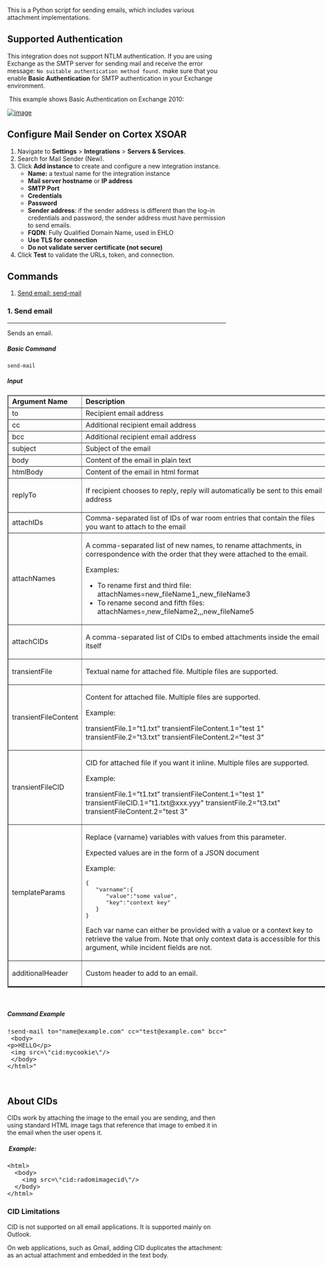 <!-- HTML_DOC -->
<p>This is a Python script for sending emails, which includes various attachment implementations.</p>
<h2>Supported Authentication</h2>
<p>This integration does not support NTLM authentication. If you are using Exchange as the SMTP server for sending mail and receive the error message: <code>No suitable authentication method found.</code> make sure that you enable <strong>Basic Authentication</strong> for SMTP authentication in your Exchange environment.</p>
<p><span> This example shows </span>Basic Authentication on Exchange 2010:</p>
<p><a href="https://user-images.githubusercontent.com/1395797/58482464-14ace300-8167-11e9-86c5-fa389b49a99c.png" target="_blank" rel="noopener noreferrer"><img src="../../doc_files/58482464-14ace300-8167-11e9-86c5-fa389b49a99c.png" alt="image"></a></p>
<h2>Configure Mail Sender on Cortex XSOAR</h2>
<ol>
<li>Navigate to <strong>Settings</strong> &gt; <strong>Integrations</strong> &gt; <strong>Servers &amp; Services</strong>.</li>
<li>Search for Mail Sender (New).</li>
<li>Click <strong>Add instance</strong><span class="wysiwyg-color-black"> to create and configure a new integration instance.</span>
<ul>
<li>
<strong>Name:</strong> a textual name for the integration instance</li>
<li>
<strong>Mail server hostname</strong> or <strong>IP address</strong>
</li>
<li><strong>SMTP Port</strong></li>
<li><strong>Credentials</strong></li>
<li><strong>Password</strong></li>
<li>
<strong>Sender address</strong>: if the sender address is different than the log-in credentials and password, the sender address must have permission to send emails.</li>
<li>
<strong>FQDN</strong>: Fully Qualified Domain Name, used in EHLO</li>
<li><strong>Use TLS for connection</strong></li>
<li><strong>Do not validate server certificate (not secure)</strong></li>
</ul>
</li>
<li>Click <strong>Test</strong> to validate the URLs, token, and connection.</li>
</ol>
<h2>Commands</h2>
<ol>
<li><a href="#h_61535722051529934992493">Send email: send-mail</a></li>
</ol>
<h3 id="h_61535722051529934992493">1. Send email</h3>
<hr>
<p>Sends an email.</p>
<h5>Basic Command</h5>
<p><code>send-mail</code></p>
<h5>Input</h5>
<table style="width: 750px;" border="2" cellpadding="6">
<thead>
<tr>
<td><strong>Argument Name</strong></td>
<td><strong>Description</strong></td>
</tr>
</thead>
<tbody>
<tr>
<td>to</td>
<td>Recipient email address</td>
</tr>
<tr>
<td>cc</td>
<td>Additional recipient email address</td>
</tr>
<tr>
<td>bcc</td>
<td>Additional recipient email address</td>
</tr>
<tr>
<td>subject</td>
<td>Subject of the email</td>
</tr>
<tr>
<td>body</td>
<td>Content of the email in plain text</td>
</tr>
<tr>
<td>htmlBody</td>
<td>Content of the email in html format</td>
</tr>
<tr>
<td>replyTo</td>
<td>
<p>If recipient chooses to reply, reply will automatically be sent to this email address</p>
</td>
</tr>
<tr>
<td>attachIDs </td>
<td>Comma-separated list of IDs of war room entries that contain the files you want to attach to the email</td>
</tr>
<tr>
<td>attachNames</td>
<td>
<p>A comma-separated list of new names, to rename attachments, in correspondence with the order that they were attached to the email.</p>
<p>Examples:</p>
<ul>
<li>To rename first and third file: attachNames=new_fileName1,,new_fileName3</li>
<li>To rename second and fifth files: attachNames=,new_fileName2,,,new_fileName5</li>
</ul>
</td>
</tr>
<tr>
<td>attachCIDs</td>
<td>
<p>A comma-separated list of CIDs to embed attachments inside the email itself</p>
</td>
</tr>
<tr>
<td>transientFile</td>
<td>
<p>Textual name for attached file. Multiple files are supported.</p>
</td>
</tr>
<tr>
<td>transientFileContent</td>
<td>
<p>Content for attached file. Multiple files are supported.</p>
<p>Example:</p>
<p>transientFile.1="t1.txt" transientFileContent.1="test 1" transientFile.2="t3.txt" transientFileContent.2="test 3"</p>
</td>
</tr>
<tr>
<td>transientFileCID</td>
<td>
<p>CID for attached file if you want it inline. Multiple files are supported.</p>
<p>Example:</p>
<p>transientFile.1="t1.txt" transientFileContent.1="test 1" transientFileCID.1="t1.txt@xxx.yyy" transientFile.2="t3.txt" transientFileContent.2="test 3"</p>
</td>
</tr>
<tr>
<td>templateParams</td>
<td>
<p>Replace {varname} variables with values from this parameter.</p>
<p>Expected values are in the form of a JSON document</p>
<p>Example:</p>
<pre>{  
   "varname":{  
      "value":"some value",
      "key":"context key"
   }
}
</pre>
<p>Each var name can either be provided with a value or a context key to retrieve the value from. Note that only context data is accessible for this argument, while incident fields are not.</p>
</td>
</tr>
<tr>
<td>additionalHeader</td>
<td>
<p>Custom header to add to an email.</p>
</td>
</tr>
</tbody>
</table>
<p> </p>
<h5>Command Example</h5>
<pre>!send-mail to="name@example.com" cc="test@example.com" bcc="admin@example.com" subject="Topic of the day" replyTo="replymail@example.com" attachIDs="111@02a9cf84-c76f-4b2e-8840-c6b2a85c53cf,129@02a9cf84-c86f-4b2e-8840-c6c2a89c53cf" attachNames="notcookie.png,cookie.jpg" attachCIDs="notcookie,mycookie" transientFile="friendly_note.txt" transientFileContent="this is some text" htmlBody="&lt;html&gt;<br> &lt;body&gt;<br>&lt;p&gt;HELLO&lt;/p&gt;<br> &lt;img src=\"cid:mycookie\"/&gt;<br> &lt;/body&gt;<br>&lt;/html&gt;"</pre>
<p> </p>
<h2>About CIDs</h2>
<p>CIDs work by attaching the image to the email you are sending, and then using standard HTML image tags that reference that image to embed it in the email when the user opens it.</p>
<h5> Example:</h5>
<pre>&lt;html&gt;
  &lt;body&gt;
    &lt;img src=\"cid:radomimagecid\"/&gt;
  &lt;/body&gt;
&lt;/html&gt;</pre>
<h3>CID Limitations</h3>
<p>CID is not supported on all email applications. It is supported mainly on Outlook.</p>
<p>On web applications, such as Gmail, adding CID duplicates the attachment: as an actual attachment and embedded in the text body.</p>
